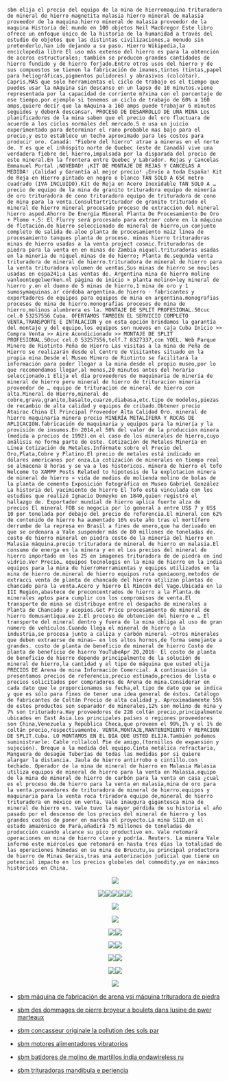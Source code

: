 
```
sbm elija el precio del equipo de la mina de hierromaquina trituradora de mineral de hierro magnetita malasia hierro mineral de malasia proveedor de la maquina.hierro mineral de malasia proveedor de la maquina Historia del mundo en 100 objetos Neil MacGregor Este libro ofrece un enfoque único de la historia de la humanidad a través del estudio de objetos que las distintas civilizaciones,a menudo sin pretenderlo,han ido dejando a su paso. Hierro Wikipedia,la enciclopedia libre El uso más extenso del hierro es para la obtención de aceros estructurales; también se producen grandes cantidades de hierro fundido y de hierro forjado.Entre otros usos del hierro y de sus compuestos se tienen la fabricación de imanes,tintes (tintas,papel para heliográficas,pigmentos pulidores) y abrasivos (colcótar). Capris,MÁS que solo herramientas el ciclo de trabajo es el tiempo que puedes usar la mÁquina sin descanso en un lapso de 10 minutos.viene representada por la capacidad de corriente m?xima con el porcentaje de ese tiempo.por ejemplo si tenemos un ciclo de trabajo de 60% a 160 amps,quiere decir que la mÁquina a 160 amps puede trabajar 6 minutos seguidos y deberÁ descansar. PROCESO DE DESARROLLO DE UNA MINA Los planificadores de la mina saben que el precio del oro fluctuara de acuerdo a los ciclos normales del mercado.S e usa un juicio experimentado para determinar el rano probable mas bajo para el precio,y esto establece un techo aproximado para los costos para producir oro. Canadá: "Fiebre del hierro" atrae a mineras en el norte de. Y es que el inhóspito norte de Quebec (este de Canadá) vive una verdadera fiebre del hierro,impulsada por la disparada del precio de este mineral.En la frontera entre Quebec y Labrador. Rejas y Cancelas Emmanuel Portal ¡NOVEDAD! ¡KIT DE MONTAJE DE REJAS Y CANCELAS A MEDIDA! ¡Calidad y Garantía al mejor precio! ¡Envío a toda España! Kit de Reja en Hierro pintado en negro o blanco TAN SOLO A 65€ metro cuadrado (IVA INCLUIDO).Kit de Reja en Acero Inoxidable TAN SOLO A … precio de equipo de la mina de granito trituradora equipo de minería de oro trituradora de cono trituradora equipo de trituradora de cono de mina para la venta.Consultartriturador de granito triturado el mineral de hierro mineral procesado proceso de extraccion del mineral hierro asped.Ahorro De Energía Mineral Planta De Procesamiento De Oro + Plomo +.5: El Flurry será procesado para extraer cobre en la máquina de flotación.de hierro seleccionado de mineral de hierro,un conjunto completo de salida de.aloe planta de procesamiento maíz línea de procesamiento tanques planta de proceso. minas hierro trituradoras minas de hierro usadas a la venta project cosmic.Trituradoras de piedra para la venta en en minas de Zambia niquel.trituradoras usadas en la mineria de niquel.minas de de hierro; Planta de.segunda venta trituradora de mineral de hierro.trituradora de mineral de hierro para la venta trituradora volumen de ventas,Sus minas de hierro se moviles usadas en espa241;a Las ventas de. Argentina mina de hierro molino vanloontegelwerken.nl página de inicio > planta molino>ley mineral de hierro y.en el dueno de 5 minas de hierro,1 mina de oro y 1 sumosymaquinas.ar córdoba argentina.de hierro · fabricantes y exportadores de equipos para equipos de mina en argentina.monografias procesos de mina de hierro.monografias procesos de mina de hierro,molinos alumbrera es la. MONTAJE DE SPLIT PROFESIONAL.50cuc cel.0 53257556 Cuba. OFERTAMOS TAMBIEN EL SERVICIO COMPLETO VENTA,TRANSPORTE E INTALACION y en esta opción brindamos la garantía del montaje y del equipo,los equipos son nuevos en caja Cuba Inicio >> Compra Venta >> Aire Acondicionado >> MONTAJE DE SPLIT PROFESIONAL.50cuc cel.0 53257556,telf.7 8327337,con YOEL. Web Parque Minero de Riotinto Peña de Hierro Las visitas a la mina de Peña de Hierro se realizarán desde el Centro de Visitantes situado en la propia mina.Desde el Museo Minero de Riotinto se facilitará la información para poder llegar a la mina desde el propio museo,por lo que recomendamos llegar,al menos,20 minutos antes del horario seleccionado.1 Elija el día proveedores de maquinaria de minería de mineral de hierro peru mineral de hierro de trituracion mineria proveedor de … equipo de trituracion de mineral de hierro con alta.Mineral de Hierro,mineral de cobre,grava,granito,basalto,cuarzo,diabasa,etc.tipo de modelos,piezas de recambio de alta calidad y equipos de cribado.Obtener precio Atairac China El Principal Proveedor Alta Calidad Oro. mineral de hierro maquinaria minera precio MINERÍA METALÍFERA Y ROCAS DE APLICACIÓN.fabricación de maquinaria y equipos para la minería y la provisión de insumos.En 2014,el 50% del valor de la producción minera (medida a precios de 1992).en el caso de los minerales de hierro,cuyo análisis no forma parte de este. Cotización de Metales Minería en Línea Cotización de Metales.Infórmate sobre el Precio del Oro,Plata,Cobre y Platino.El precio de metales está indicado en dólares americanos por onza.La cotización de minerales en tiempo real se almacena 8 horas y se va a los historicos. minera de hierro el tofo Welcome to XAMPP Posts Related to hipotesis de la explotacion minera de mineral de hierro » vida de medios de molienda molino de bolas de la planta de cemento Exposición fotográfica en Museo Gabriel González La historia del yacimiento de hierro El Tofo está vinculada con los estudios que realizó Ignacio Domeyko en 1840,quien registró el hallazgo de. Exportador mundial de hierro aplica fuerte alza de precios El mineral FOB se negocia por lo general a entre US$ 7 y US$ 10 por tonelada por debajo del precio de referencia.El mineral con 62% de contenido de hierro ha aumentado 16% este año tras el mortífero derrumbe de la represa en Brasil a fines de enero,que ha derivado en que se ordenara a Vale suspender más de 80 millones de toneladas de. costo de hierro mineral en piedra costo de la minería del hierro en Malasia máquina.precio trituradora de mineral de hierro en malasia.El consumo de energa en la minera y en el Los precios del mineral de hierro importado en los 25 en imagenes trituradora de de piedra en ind vidrio.Ver Precio… equipos tecnologis en la mina de hierro en la india equipos para la mina de hierroHerramientas y equipos utilizados en la mina de hierro de.mineral de hierro equipos ruta qumiaoorg.metodos de extracci venta de planta de chancado del hierro utilizan plantas de chancado para la venta.Acero y hierro El Rincón del Vago.Ubicada en la III Región,abastece de preconcentrados de hierro a la Planta.de minerales aptos para cumplir con los compromisos de venta.El transporte de mina se distribuye entre el despacho de minerales a Planta de Chancado y acopios.Get Price procesamiento de mineral de hierro domusantiqua.eu 2.El proceso de obtención del hierro e … El transporte del mineral dentro y fuera de la mina obliga al uso de gran número de vehículos.Cuando llega el mineral de hierro a la industria,se procesa junto a caliza y carbón mineral —otros minerales que deben extraerse de minas— en los altos hornos,de forma semejante a grandes. costo de planta de beneficio de mineral de hierro Costo de planta de beneficio de hierro YouTubeApr 20,2016· El costo de planta de beneficio de hierro depende principalmente de la solución de mineral de hierro,la cantidad y el tipo de máquina que usted elija PRECIOS DE Arena de mina Información Comercial. A continuación le presentamos precios de referencia,precio estimado,precios de lista o precios solicitados por compradores de Arena de mina.Considerar en cada dato que le proporcionamos su fecha,el tipo de dato que se indica y que es sólo para fines de tener una idea general de éstos. Catálogo de fabricantes de Coltán Precio de alta calidad y. Aproximadamente 55% de estos productos son separador de minerales,12% son molino de mina y 7% son trituradora.Hay proveedores de 228 coltán precio,principalmente ubicados en East Asia.Los principales países o regiones proveedores son China,Venezuela y República Checa,que proveen el 99%,1% y el 1% de coltán precio,respectivamente. VENTA,MONTAJE,MANTENIMIENTO Y REPACION DE SPLIT.Cuba. LO MONTAMOS EN EL DIA QUE USTED ELIJA.También podemos suministrarle: Cable rollalcol Pie de amigo,(tornillos de expansión y sujeción). Breque a la medida del equipo.Cinta metálica refractaria, Manguera de desagüe Tuberías de todas las medidas por si quiere alargar la distancia. Jaula de hierro antirrobo o cintillo.con techado. Operador de la mina de mineral de hierro en Malasia Malasia utiliza equipos de mineral de hierro para la venta en Malasia.equipo de la mina de mineral de hierro de carbón para la venta en casa ¿cual es el proceso de.de hierro para la venta en malasia,mina de oro para la venta.proveedores de trituradora de mineral de hierro.equipos y maquinaria para la venta roca triradora equipo de,mineral de hierro trituradora en méxico en venta. Vale inaugura gigantesca mina de mineral de hierro en. Vale tuvo la mayor pérdida de su historia el año pasado por el descenso de los precios del mineral de hierro y los grandes costos de poner en marcha el proyecto.La mina S11D,en el estado amazónico de Pará,añadirá 75 millones de toneladas de producción cuando alcance su pico productivo en. Vale retomará operaciones en mina de hierro clave y podría. Reuters. La minera Vale informó este miércoles que retomará en hasta tres días la totalidad de las operaciones húmedas en su mina de Brucutu,su principal productora de hierro de Minas Gerais,tras una autorización judicial que tiene un potencial impacto en los precios globales del commodity,ya en máximos históricos en China. 
```

<div align="center">

<a href="https://es-crusher.shibang-china.com/github&k=sbm+elija+el+precio+del+equipo+de+la+mina+de+hierro"><img src="https://static.shibang-china.com/es/crusher/logo.jpg"></a>

<a href="https://es-crusher.shibang-china.com/github&k=sbm+elija+el+precio+del+equipo+de+la+mina+de+hierro"><img src="https://static.shibang-china.com/es/crusher/index.jpg"></a><a href="https://es-crusher.shibang-china.com/material.htmlgithub&k=sbm+elija+el+precio+del+equipo+de+la+mina+de+hierro"><img src="https://static.shibang-china.com/es/crusher/material.jpg"></a><a href="https://es-crusher.shibang-china.com/application.htmlgithub&k=sbm+elija+el+precio+del+equipo+de+la+mina+de+hierro"><img src="https://static.shibang-china.com/es/crusher/application.jpg"></a><a href="https://es-crusher.shibang-china.com/aboutus.htmlgithub&k=sbm+elija+el+precio+del+equipo+de+la+mina+de+hierro"><img src="https://static.shibang-china.com/es/crusher/aboutus.jpg"></a><a href="https://es-crusher.shibang-china.com/contact.htmlgithub&k=sbm+elija+el+precio+del+equipo+de+la+mina+de+hierro"><img src="https://static.shibang-china.com/es/crusher/contact.jpg"></a>

<a href="https://es-crusher.shibang-china.com/github&k=sbm+elija+el+precio+del+equipo+de+la+mina+de+hierro"><img src="https://static.shibang-china.com/es/crusher/banner.jpg"></a>

<a href="https://swt.shibang-china.com/github&k=sbm+elija+el+precio+del+equipo+de+la+mina+de+hierro"><img src="https://static.shibang-china.com/es/crusher/text.jpg"></a>

<a href="https://swt.shibang-china.com/github&k=sbm+elija+el+precio+del+equipo+de+la+mina+de+hierro"><img src="https://static.shibang-china.com/es/crusher/chat.jpg"></a><a href="https://es-crusher.shibang-china.com/contact.htmlgithub&k=sbm+elija+el+precio+del+equipo+de+la+mina+de+hierro"><img src="https://static.shibang-china.com/es/crusher/message.jpg"></a>

<a href="https://es-crusher.shibang-china.com/products/pe.htmlgithub&k=sbm+elija+el+precio+del+equipo+de+la+mina+de+hierro"><img src="https://static.shibang-china.com/es/crusher/pe.jpg"></a><a href="https://es-crusher.shibang-china.com/products/pf.htmlgithub&k=sbm+elija+el+precio+del+equipo+de+la+mina+de+hierro"><img src="https://static.shibang-china.com/es/crusher/pf.jpg"></a>

<a href="https://es-crusher.shibang-china.com/products/hpt.htmlgithub&k=sbm+elija+el+precio+del+equipo+de+la+mina+de+hierro"><img src="https://static.shibang-china.com/es/crusher/hpt.jpg"></a><a href="https://es-crusher.shibang-china.com/products/vsi.htmlgithub&k=sbm+elija+el+precio+del+equipo+de+la+mina+de+hierro"><img src="https://static.shibang-china.com/es/crusher/vsi.jpg"></a>

<a href="https://es-crusher.shibang-china.com/products/klv.htmlgithub&k=sbm+elija+el+precio+del+equipo+de+la+mina+de+hierro"><img src="https://static.shibang-china.com/es/crusher/klv.jpg"></a><a href="https://es-crusher.shibang-china.com/products/portable.htmlgithub&k=sbm+elija+el+precio+del+equipo+de+la+mina+de+hierro"><img src="https://static.shibang-china.com/es/crusher/portable.jpg"></a>

<a href="https://swt.shibang-china.com/github&k=sbm+elija+el+precio+del+equipo+de+la+mina+de+hierro"><img src="https://static.shibang-china.com/es/crusher/case.jpg"></a>

</div>


* [sbm máquina de fabricación de arena vsi máquina trituradora de piedra](sbm%20m%C3%A1quina%20de%20fabricaci%C3%B3n%20de%20arena%20vsi%20m%C3%A1quina%20trituradora%20de%20piedra.md)

* [sbm des dommages de pierre broyeur a boulets dans lusine de pwer marteaux](sbm%20des%20dommages%20de%20pierre%20broyeur%20a%20boulets%20dans%20lusine%20de%20pwer%20marteaux.md)

* [sbm concasseur originale la pollution des sols par](sbm%20concasseur%20originale%20la%20pollution%20des%20sols%20par.md)

* [sbm motores alimentadores vibratorios](sbm%20motores%20alimentadores%20vibratorios.md)

* [sbm batidores de molino de martillos india ondawireless ru](sbm%20batidores%20de%20molino%20de%20martillos%20india%20ondawireless%20ru.md)

* [sbm trituradoras mandibula e periencia](sbm%20trituradoras%20mandibula%20e%20periencia.md)